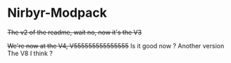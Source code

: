 # Nirbyr-Modpack

~~The v2 of the readme, wait no, now it's the V3~~

~~We're now at the V4, V555555555555555~~
Is it good now ?
Another version
The V8 I think ?
